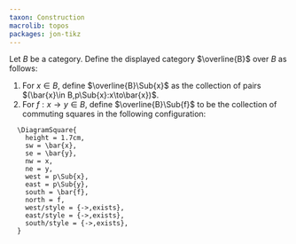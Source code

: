 ```yaml
---
taxon: Construction
macrolib: topos
packages: jon-tikz
---
```


Let $B$ be a category. Define the displayed category $\overline{B}$ over $B$ as
follows:

1. For $x\in B$, define $\overline{B}\Sub{x}$ as the collection of pairs
   $(\bar{x}\in B,p\Sub{x}:x\to\bar{x})$.
2. For $f : x\to y\in B$, define $\overline{B}\Sub{f}$ to be the collection of
   commuting squares in the following configuration:
```render-latex
  \DiagramSquare{
    height = 1.7cm,
    sw = \bar{x},
    se = \bar{y},
    nw = x,
    ne = y,
    west = p\Sub{x},
    east = p\Sub{y},
    south = \bar{f},
    north = f,
    west/style = {->,exists},
    east/style = {->,exists},
    south/style = {->,exists},
  }
```
